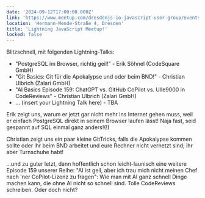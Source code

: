 ```yaml
---
date: '2024-09-12T17:00:00.000Z'
link: 'https://www.meetup.com/dresdenjs-io-javascript-user-group/events/302888141'
location: 'Hermann-Mende-Straße 4, Dresden'
title: 'Lightning JavaScript Meetup!'
locked: false
---
```

Blitzschnell, mit folgenden Lightning-Talks:
* "PostgreSQL im Browser, richtig geil!" - Erik Söhnel (CodeSquare GmbH)
* "Git Basics: Git für die Apokalypse und oder beim BND!" - Christian Ulbrich (Zalari GmbH)
* "AI Basics Episode 159: ChatGPT vs. GitHub CoPilot vs. Ulle9000 in CodeReviews" - Christian Ulbrich (Zalari GmbH)
* ... (insert your Lightning Talk here) - TBA

Erik zeigt uns, warum er jetzt gar nicht mehr ins Internet gehen muss, weil er einfach PostgreSQL direkt in seinem Browser laufen lässt! Naja fast, seid gespannt auf SQL einmal ganz anders!(!)

Christian zeigt uns ein paar kleine GitTricks, falls die Apokalypse kommen sollte oder ihr beim BND arbeitet und eure Rechner nicht vernetzt sind; ihr aber Turnschuhe habt!

...und zu guter letzt, dann hoffentlich schon leicht-launisch eine weitere Episode 159 unserer Reihe: "AI ist geil, aber ich trau mich nicht meinen Chef nach 'ner CoPilot-Lizenz zu fragen": Wie man mit AI ganz schnell Dinge machen kann, die ohne AI nicht so schnell sind. Tolle CodeReviews schreiben. Oder doch nicht?
